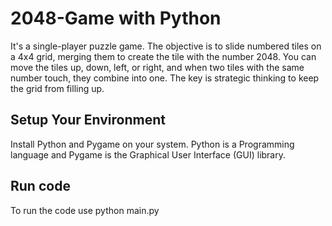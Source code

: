 # 2048-Game with Python


It's a single-player puzzle game. The objective is to slide numbered tiles on a 4x4 grid, merging them to create the tile with the number 2048. You can move the tiles up, down, left, or right, and when two tiles with the same number touch, they combine into one. The key is strategic thinking to keep the grid from filling up.

## Setup Your Environment 
   Install Python and Pygame on your system. Python is a Programming language and Pygame is the Graphical User Interface (GUI) library.
   
## Run code
To run the code use python main.py

